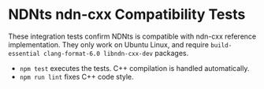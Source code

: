 # NDNts ndn-cxx Compatibility Tests

These integration tests confirm NDNts is compatible with ndn-cxx reference implementation.
They only work on Ubuntu Linux, and require `build-essential clang-format-6.0 libndn-cxx-dev` packages.

* `npm test` executes the tests. C++ compilation is handled automatically.
* `npm run lint` fixes C++ code style.
